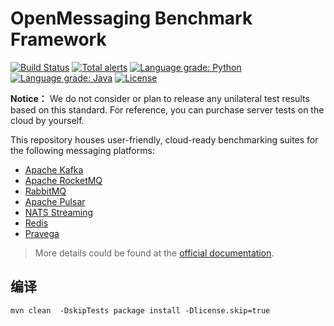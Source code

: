 # OpenMessaging Benchmark Framework
[![Build Status](https://app.travis-ci.com/openmessaging/benchmark.svg?branch=master)](https://app.travis-ci.com/openmessaging/benchmark)
[![Total alerts](https://img.shields.io/lgtm/alerts/g/openmessaging/benchmark.svg?logo=lgtm&logoWidth=18)](https://lgtm.com/projects/g/openmessaging/benchmark/alerts/)
[![Language grade: Python](https://img.shields.io/lgtm/grade/python/g/openmessaging/benchmark.svg?logo=lgtm&logoWidth=18)](https://lgtm.com/projects/g/openmessaging/benchmark/context:python)
[![Language grade: Java](https://img.shields.io/lgtm/grade/java/g/openmessaging/benchmark.svg?logo=lgtm&logoWidth=18)](https://lgtm.com/projects/g/openmessaging/benchmark/context:java)
[![License](https://img.shields.io/badge/license-Apache%202-4EB1BA.svg)](https://www.apache.org/licenses/LICENSE-2.0.html)


**Notice：** We do not consider or plan to release any unilateral test results based on this standard. For reference, you can purchase server tests on the cloud by yourself. 

This repository houses user-friendly, cloud-ready benchmarking suites for the following messaging platforms:

* [Apache Kafka](https://kafka.apache.org)
* [Apache RocketMQ](https://rocketmq.apache.org)
* [RabbitMQ](https://www.rabbitmq.com/)
* [Apache Pulsar](https://pulsar.apache.org)
* [NATS Streaming](https://nats.io/)
* [Redis](https://redis.com/)
* [Pravega](https://pravega.io/)

> More details could be found at the [official documentation](http://openmessaging.cloud/docs/benchmarks/).


## 编译
```shell
mvn clean  -DskipTests package install -Dlicense.skip=true
```

